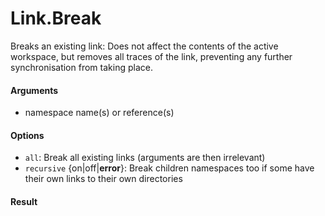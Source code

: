 # Link.Break

Breaks an existing link: Does not affect the contents of the active workspace, but removes
all traces of the link, preventing any further synchronisation from taking place.

#### Arguments

- namespace name(s) or reference(s)

#### Options

- `all`: Break all existing links (arguments are then irrelevant)
- `recursive` {on|off|**error**}: Break children namespaces too if some have their own links to their own directories
 

#### Result